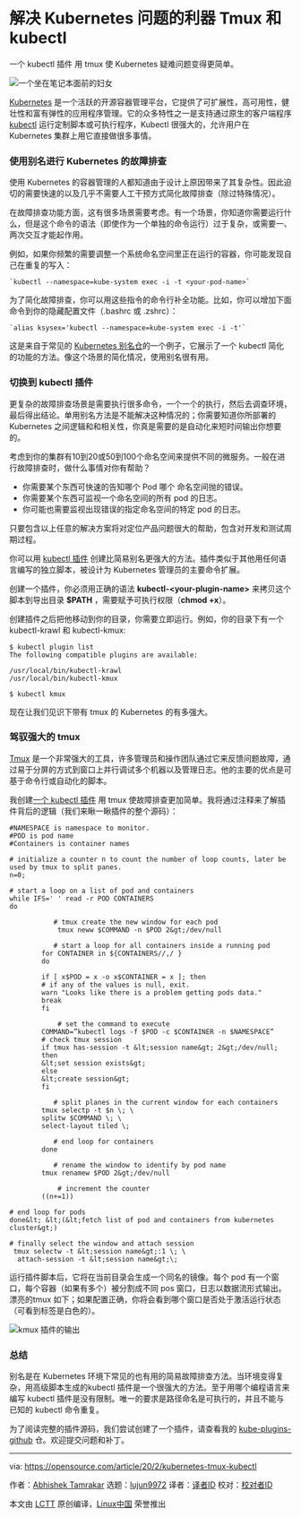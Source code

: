 [#]: collector: (lujun9972)
[#]: translator: ( guevaraya)
[#]: reviewer: ( )
[#]: publisher: ( )
[#]: url: ( )
[#]: subject: (Troubleshoot Kubernetes with the power of tmux and kubectl)
[#]: via: (https://opensource.com/article/20/2/kubernetes-tmux-kubectl)
[#]: author: (Abhishek Tamrakar https://opensource.com/users/tamrakar)

解决 Kubernetes 问题的利器 Tmux 和 kubectl
======
一个 kubectl 插件 用 tmux 使 Kubernetes 疑难问题变得更简单。

![一个坐在笔记本面前的妇女][1]

[Kubernetes][2] 是一个活跃的开源容器管理平台，它提供了可扩展性，高可用性，健壮性和富有弹性的应用程序管理。它的众多特性之一是支持通过原生的客户端程序  [kubectl][3] 运行定制脚本或可执行程序，Kubectl 很强大的，允许用户在 Kubernetes 集群上用它直接做很多事情。

### 使用别名进行 Kubernetes 的故障排查

使用 Kubernetes 的容器管理的人都知道由于设计上原因带来了其复杂性。因此迫切的需要快速的以及几乎不需要人工干预方式简化故障排查（除过特殊情况）。

在故障排查功能方面，这有很多场景需要考虑。有一个场景，你知道你需要运行什么，但是这个命令的语法（即使作为一个单独的命令运行）过于复杂，或需要一、两次交互才能起作用。

例如，如果你频繁的需要调整一个系统命名空间里正在运行的容器，你可能发现自己在重复的写入：

```
`kubectl --namespace=kube-system exec -i -t <your-pod-name>`
```
为了简化故障排查，你可以用这些指令的命令行补全功能。比如，你可以增加下面命令到你的隐藏配置文件（.bashrc 或 .zshrc）：

```
`alias ksysex='kubectl --namespace=kube-system exec -i -t'`
```

这是来自于常见的 [Kubernetes 别名仓][4]的一个例子，它展示了一个 kubectl 简化的功能的方法。像这个场景的简化情况，使用别名很有用。

### 切换到 kubectl 插件

更复杂的故障排查场景是需要执行很多命令，一个一个的执行，然后去调查环境，最后得出结论。单用别名方法是不能解决这种情况的；你需要知道你所部署的Kubernetes 之间逻辑和和相关性，你真是需要的是自动化来短时间输出你想要的。

考虑到你的集群有10到20或50到100个命名空间来提供不同的微服务。一般在进行故障排查时，做什么事情对你有帮助？

  * 你需要某个东西可快速的告知哪个 Pod 哪个 命名空间抛的错误。
  * 你需要某个东西可监视一个命名空间的所有 pod 的日志。
  * 你可能也需要监视出现错误的指定命名空间的特定 pod 的日志。


只要包含以上任意的解决方案将对定位产品问题很大的帮助，包含对开发和测试周期过程。

你可以用 [kubectl 插件][5] 创建比简易别名更强大的方法。插件类似于其他用任何语言编写的独立脚本，被设计为 Kubernetes 管理员的主要命令扩展。

创建一个插件，你必须用正确的语法 **kubectl-&lt;your-plugin-name&gt;** 来拷贝这个脚本到导出目录 **$PATH** ，需要赋予可执行权限（**chmod +x**）。

创建插件之后把他移动到你的目录，你需要立即运行。例如，你的目录下有一个 kubectl-krawl 和 kubectl-kmux:


```
$ kubectl plugin list
The following compatible plugins are available:

/usr/local/bin/kubectl-krawl
/usr/local/bin/kubectl-kmux

$ kubectl kmux
```
现在让我们见识下带有 tmux 的 Kubernetes 的有多强大。

### 驾驭强大的 tmux

[Tmux][6] 是一个非常强大的工具，许多管理员和操作团队通过它来反馈问题故障，通过易于分屏的方式到窗口上并行调试多个机器以及管理日志。他的主要的优点是可基于命令行或自动化的脚本。

我创建[一个 kubectl 插件][7] 用 tmux 使故障排查更加简单。我将通过注释来了解插件背后的逻辑（我们来瞅一瞅插件的整个源码）：

```
#NAMESPACE is namespace to monitor.
#POD is pod name
#Containers is container names

# initialize a counter n to count the number of loop counts, later be used by tmux to split panes.
n=0;

# start a loop on a list of pod and containers
while IFS=' ' read -r POD CONTAINERS
do

           # tmux create the new window for each pod
            tmux neww $COMMAND -n $POD 2&gt;/dev/null

           # start a loop for all containers inside a running pod
        for CONTAINER in ${CONTAINERS//,/ }
        do

        if [ x$POD = x -o x$CONTAINER = x ]; then
        # if any of the values is null, exit.
        warn "Looks like there is a problem getting pods data."
        break
        fi
           
            # set the command to execute
        COMMAND=”kubectl logs -f $POD -c $CONTAINER -n $NAMESPACE”
        # check tmux session
        if tmux has-session -t &lt;session name&gt; 2&gt;/dev/null;
        then
        &lt;set session exists&gt;
        else
        &lt;create session&gt;
        fi

           # split planes in the current window for each containers
        tmux selectp -t $n \; \
        splitw $COMMAND \; \
        select-layout tiled \;

           # end loop for containers
        done

           # rename the window to identify by pod name
        tmux renamew $POD 2&gt;/dev/null
       
            # increment the counter
        ((n+=1))

# end loop for pods
done&lt; &lt;(&lt;fetch list of pod and containers from kubernetes cluster&gt;)

# finally select the window and attach session
 tmux selectw -t &lt;session name&gt;:1 \; \
  attach-session -t &lt;session name&gt;\;
```

运行插件脚本后，它将在当前目录会生成一个同名的镜像。每个 pod 有一个窗口，每个容器（如果有多个）被分割成不同 pos 窗口，日志以数据流形式输出。 漂亮的tmux 如下；如果配置正确，你将会看到哪个窗口是否处于激活运行状态（可看到标签是白色的）。

![kmux 插件的输出][8]

### 总结

别名是在 Kubernetes 环境下常见的也有用的简易故障排查方法。当环境变得复杂，用高级脚本生成的kubectl 插件是一个很强大的方法。至于用哪个编程语言来编写 kubectl 插件是没有限制。唯一的要求是路径命名是可执行的，并且不能与已知的 kubectl 命令重复。

为了阅读完整的插件源码，我们尝试创建了一个插件，请查看我的 [kube-plugins-github][7] 仓。欢迎提交问题和补丁。

--------------------------------------------------------------------------------

via: https://opensource.com/article/20/2/kubernetes-tmux-kubectl

作者：[Abhishek Tamrakar][a]
选题：[lujun9972][b]
译者：[译者ID](https://github.com/guevaraya)
校对：[校对者ID](https://github.com/校对者ID)

本文由 [LCTT](https://github.com/LCTT/TranslateProject) 原创编译，[Linux中国](https://linux.cn/) 荣誉推出

[a]: https://opensource.com/users/tamrakar
[b]: https://github.com/lujun9972
[1]: https://opensource.com/sites/default/files/styles/image-full-size/public/lead-images/OSDC_women_computing_4.png?itok=VGZO8CxT (一个坐在笔记本面前的妇女)
[2]: https://opensource.com/resources/what-is-kubernetes
[3]: https://kubernetes.io/docs/reference/kubectl/overview/
[4]: https://github.com/ahmetb/kubectl-aliases/blob/master/.kubectl_aliases
[5]: https://kubernetes.io/docs/tasks/extend-kubectl/kubectl-plugins/
[6]: https://opensource.com/article/19/6/tmux-terminal-joy
[7]: https://github.com/abhiTamrakar/kube-plugins
[8]: https://opensource.com/sites/default/files/uploads/kmux-output.png (Output of kmux plugin)
